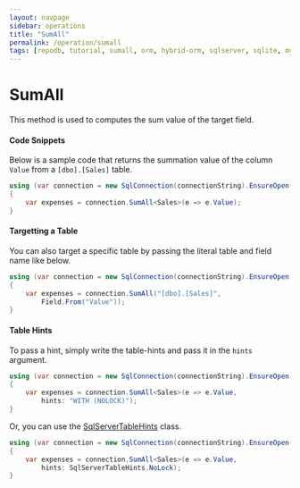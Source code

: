```yaml
---
layout: navpage
sidebar: operations
title: "SumAll"
permalink: /operation/sumall
tags: [repodb, tutorial, sumall, orm, hybrid-orm, sqlserver, sqlite, mysql, postgresql]
---
```


# SumAll

This method is used to computes the sum value of the target field.

#### Code Snippets

Below is a sample code that returns the summation value of the column `Value` from a `[dbo].[Sales]` table.

```csharp
using (var connection = new SqlConnection(connectionString).EnsureOpen())
{
	var expenses = connection.SumAll<Sales>(e => e.Value);
}
```

#### Targetting a Table

You can also target a specific table by passing the literal table and field name like below.

```csharp
using (var connection = new SqlConnection(connectionString).EnsureOpen())
{
	var expenses = connection.SumAll("[dbo].[Sales]",
		Field.From("Value"));
}
```

#### Table Hints

To pass a hint, simply write the table-hints and pass it in the `hints` argument.

```csharp
using (var connection = new SqlConnection(connectionString).EnsureOpen())
{
	var expenses = connection.SumAll<Sales>(e => e.Value,
		hints: "WITH (NOLOCK)");
}
```

Or, you can use the [SqlServerTableHints](/class/sqlservertablehints) class.

```csharp
using (var connection = new SqlConnection(connectionString).EnsureOpen())
{
	var expenses = connection.SumAll<Sales>(e => e.Value,
		hints: SqlServerTableHints.NoLock);
}
```
